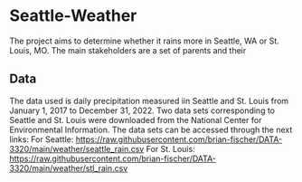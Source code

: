 # Seattle-Weather
The project aims to determine whether it rains more in Seattle, WA or St. Louis, MO. The main stakeholders are a set of parents and their 

## Data
The data used is daily precipitation measured iin Seattle and St. Louis from January 1, 2017 to December 31, 2022.
Two data sets corresponding to Seattle and St. Louis were downloaded from the National Center for Environmental Information. 
The data sets can be accessed through the next links:
For Seattle: https://raw.githubusercontent.com/brian-fischer/DATA-3320/main/weather/seattle_rain.csv
For St. Louis: https://raw.githubusercontent.com/brian-fischer/DATA-3320/main/weather/stl_rain.csv
